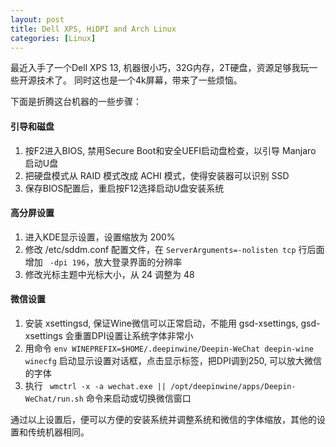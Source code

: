 ```yaml
---
layout: post
title: Dell XPS, HiDPI and Arch Linux
categories: [Linux]
---
```


最近入手了一个Dell XPS 13, 机器很小巧，32G内存，2T硬盘，资源足够我玩一些开源技术了。
同时这也是一个4k屏幕，带来了一些烦恼。

下面是折腾这台机器的一些步骤：

#### 引导和磁盘

1. 按F2进入BIOS, 禁用Secure Boot和安全UEFI启动盘检查，以引导 Manjaro 启动U盘
2. 把硬盘模式从 RAID 模式改成 ACHI 模式，使得安装器可以识别 SSD
3. 保存BIOS配置后，重启按F12选择启动U盘安装系统

#### 高分屏设置

1. 进入KDE显示设置，设置缩放为 200%
2. 修改 /etc/sddm.conf 配置文件，在 ```ServerArguments=-nolisten tcp``` 行后面增加 ``` -dpi 196```，放大登录界面的分辨率
3. 修改光标主题中光标大小，从 24 调整为 48

#### 微信设置

1. 安装 xsettingsd, 保证Wine微信可以正常启动，不能用 gsd-xsettings, gsd-xsettings 会重置DPI设置让系统字体非常小
2. 用命令 ```env WINEPREFIX=$HOME/.deepinwine/Deepin-WeChat deepin-wine winecfg``` 启动显示设置对话框，点击显示标签，把DPI调到250, 可以放大微信的字体
3. 执行 ``` wmctrl -x -a wechat.exe || /opt/deepinwine/apps/Deepin-WeChat/run.sh``` 命令来启动或切换微信窗口

通过以上设置后，便可以方便的安装系统并调整系统和微信的字体缩放，其他的设置和传统机器相同。

